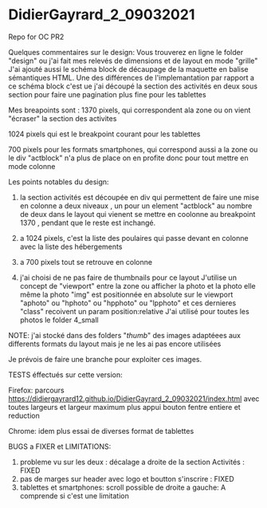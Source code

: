 # DidierGayrard_2_09032021
Repo for OC PR2

Quelques commentaires sur le design:
Vous trouverez en ligne le folder "design" ou j'ai fait mes relevés de dimensions et de layout en mode "grille"
J'ai ajouté aussi le schéma block de décaupage de la maquette en balise sémantiques HTML.
Une des différences de l'implemantation par rapport a ce schéma block c'est ue j'ai découpé la section  des activités en deux sous section pour faire une pagination plus fine pour les tablettes

Mes breapoints sont :
1370 pixels, qui correspondent ala zone ou on vient "écraser" la section des activites

1024 pixels qui est le breakpoint courant pour les tablettes

700 pixels pour les formats smartphones, qui correspond aussi a la zone ou le div "actblock" n'a plus de place 
on en profite donc pour tout mettre en mode colonne

Les points notables du design:
1) la section activités est découpée en div qui permettent de faire une mise en colonne a deux niveaux , un pour un element "actblock" au nombre de deux dans le layout qui vienent se mettre en coolonne au breakpoint 1370 , pendant que le reste est inchangé.


2) a 1024 pixels, c'est la liste des poulaires qui passe devant en colonne avec la liste des hébergements

3) a 700 pixels tout se retrouve en colonne

4) j'ai choisi de ne pas faire de thumbnails pour ce layout
J'utilise un concept de "viewport" entre la zone ou afficher la photo et la photo elle même
la photo "img" est positionnée en absolute sur le viewport "aphoto" ou "hphoto" ou "hpphoto" ou "lpphoto" et ces dernieres "class" recoivent un param position:relative
J'ai utilisé pour toutes les photos le folder 4_small


NOTE: j'ai stocké dans des folders "*_thumb_*" des images adaptéees aux differents formats du layout mais je ne les ai pas encore utilisées

Je prévois de faire une branche pour exploiter ces images.

TESTS éffectués sur cette version:

Firefox: parcours 
https://didiergayrard12.github.io/DidierGayrard_2_09032021/index.html
avec toutes largeurs et largeur maximum plus appui bouton fentre entiere et reduction

Chrome:
idem plus essai de diverses format de tablettes

BUGS a FIXER et LIMITATIONS:
1) probleme vu sur les deux : décalage a droite de la section Activités : FIXED
2) pas de marges sur header avec logo et boutton s'inscrire : FIXED
3) tablettes et smartphones: scroll possible de droite a gauche: A comprende si c'est une limitation







